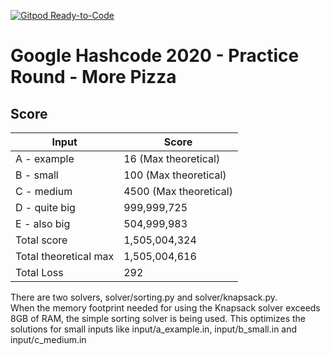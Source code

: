 [![Gitpod Ready-to-Code](https://img.shields.io/badge/Gitpod-Ready--to--Code-blue?logo=gitpod)](https://gitpod.io/#https://github.com/SaiLikhith7/Google-Hashcode-2020-qualification-round) 

# Google Hashcode 2020 - Practice Round - More Pizza
## Score
Input | Score
--- | ---
A - example | 16 (Max theoretical)
B - small | 100 (Max theoretical)
C - medium | 4500 (Max theoretical)
D - quite big | 999,999,725
E - also big | 504,999,983
Total score | 1,505,004,324
Total theoretical max | 1,505,004,616
Total Loss | 292

There are two solvers, solver/sorting.py and solver/knapsack.py.   
When the memory footprint needed for using the Knapsack solver exceeds 8GB of RAM, the simple sorting solver is being used. This optimizes the solutions for small inputs like input/a_example.in, input/b_small.in and input/c_medium.in
